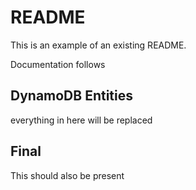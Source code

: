 # README

This is an example of an existing README.

Documentation follows

## DynamoDB Entities

<!-- BEGIN_DYNAMODB_DOCS -->
everything in here will be replaced
<!-- END_DYNAMODB_DOCS -->

## Final

This should also be present
